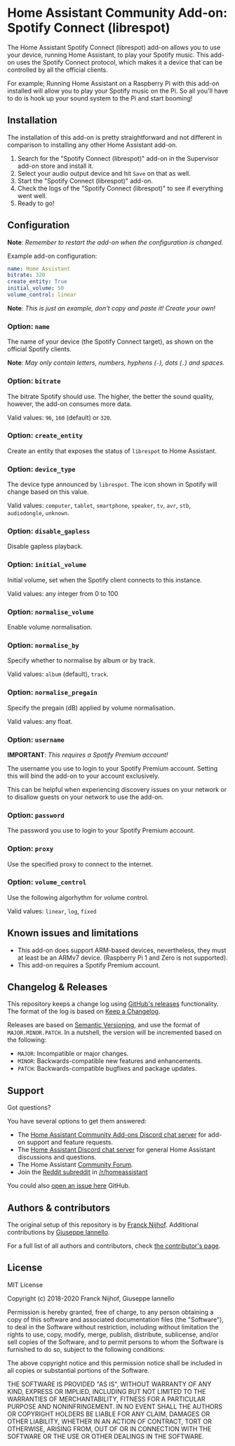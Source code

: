 # Home Assistant Community Add-on: Spotify Connect (librespot)

The Home Assistant Spotify Connect (librespot) add-on allows you to use your
device, running Home Assistant, to play your Spotify music. This add-on uses
the Spotify Connect protocol, which makes it a device that can be controlled
by all the official clients.

For example; Running Home Assistant on a Raspberry Pi with this add-on
installed will allow you to play your Spotify music on the Pi. So all you'll
have to do is hook up your sound system to the Pi and start booming!

## Installation

The installation of this add-on is pretty straightforward and not different in
comparison to installing any other Home Assistant add-on.

1. Search for the "Spotify Connect (librespot)" add-on in the Supervisor add-on store
   and install it.
1. Select your audio output device and hit `Save` on that as well.
1. Start the "Spotify Connect (librespot)" add-on.
1. Check the logs of the "Spotify Connect (librespot)" to see if everything went well.
1. Ready to go!

## Configuration

**Note**: _Remember to restart the add-on when the configuration is changed._

Example add-on configuration:

```yaml
name: Home Assistant
bitrate: 320
create_entity: True
initial_volume: 50
volume_control: linear
```

**Note**: _This is just an example, don't copy and paste it! Create your own!_

### Option: `name`

The name of your device (the Spotify Connect target), as shown on
the official Spotify clients.

**Note**: _May only contain letters, numbers, hyphens (`-`), dots (`.`) and spaces._

### Option: `bitrate`

The bitrate Spotify should use. The higher, the better the sound quality,
however, the add-on consumes more data.

Valid values: `96`, `160` (default) or `320`.

### Option: `create_entity`

Create an entity that exposes the status of `librespot` to Home Assistant.

### Option: `device_type`

The device type announced by `librespot`. The icon shown in Spotify will
change based on this value.

Valid values: `computer`, `tablet`, `smartphone`, `speaker`, `tv`, `avr`, `stb`, `audiodongle`, `unknown`.

### Option: `disable_gapless`

Disable gapless playback.

### Option: `initial_volume`

Initial volume, set when the Spotify client connects to this instance.

Valid values: any integer from 0 to 100

### Option: `normalise_volume`

Enable volume normalisation.

### Option: `normalise_by`

Specify whether to normalise by album or by track.

Valid values: `album` (default), `track`.

### Option: `normalise_pregain`

Specify the pregain (dB) applied by volume normalisation.

Valid values: any float.

### Option: `username`

**IMPORTANT**: _This requires a Spotify Premium account!_

The username you use to login to your Spotify Premium account. Setting
this will bind the add-on to your account exclusively.

This can be helpful when experiencing discovery issues on your network or
to disallow guests on your network to use the add-on.

### Option: `password`

The password you use to login to your Spotify Premium account.

### Option: `proxy`

Use the specified proxy to connect to the internet.

### Option: `volume_control`

Use the following algorhythm for volume control.

Valid values: `linear`, `log`, `fixed`

## Known issues and limitations

- This add-on does support ARM-based devices, nevertheless, they must
  at least be an ARMv7 device. (Raspberry Pi 1 and Zero is not supported).
- This add-on requires a Spotify Premium account.

## Changelog & Releases

This repository keeps a change log using [GitHub's releases][releases]
functionality. The format of the log is based on
[Keep a Changelog][keepchangelog].

Releases are based on [Semantic Versioning][semver], and use the format
of ``MAJOR.MINOR.PATCH``. In a nutshell, the version will be incremented
based on the following:

- ``MAJOR``: Incompatible or major changes.
- ``MINOR``: Backwards-compatible new features and enhancements.
- ``PATCH``: Backwards-compatible bugfixes and package updates.

## Support

Got questions?

You have several options to get them answered:

- The [Home Assistant Community Add-ons Discord chat server][discord] for add-on
  support and feature requests.
- The [Home Assistant Discord chat server][discord-ha] for general Home
  Assistant discussions and questions.
- The Home Assistant [Community Forum][forum].
- Join the [Reddit subreddit][reddit] in [/r/homeassistant][reddit]

You could also [open an issue here][issue] GitHub.

## Authors & contributors

The original setup of this repository is by [Franck Nijhof][frenck].
Additional contributions by [Giuseppe Iannello][giannello].

For a full list of all authors and contributors,
check [the contributor's page][contributors].

## License

MIT License

Copyright (c) 2018-2020 Franck Nijhof, Giuseppe Iannello

Permission is hereby granted, free of charge, to any person obtaining a copy
of this software and associated documentation files (the "Software"), to deal
in the Software without restriction, including without limitation the rights
to use, copy, modify, merge, publish, distribute, sublicense, and/or sell
copies of the Software, and to permit persons to whom the Software is
furnished to do so, subject to the following conditions:

The above copyright notice and this permission notice shall be included in all
copies or substantial portions of the Software.

THE SOFTWARE IS PROVIDED "AS IS", WITHOUT WARRANTY OF ANY KIND, EXPRESS OR
IMPLIED, INCLUDING BUT NOT LIMITED TO THE WARRANTIES OF MERCHANTABILITY,
FITNESS FOR A PARTICULAR PURPOSE AND NONINFRINGEMENT. IN NO EVENT SHALL THE
AUTHORS OR COPYRIGHT HOLDERS BE LIABLE FOR ANY CLAIM, DAMAGES OR OTHER
LIABILITY, WHETHER IN AN ACTION OF CONTRACT, TORT OR OTHERWISE, ARISING FROM,
OUT OF OR IN CONNECTION WITH THE SOFTWARE OR THE USE OR OTHER DEALINGS IN THE
SOFTWARE.

[contributors]: https://github.com/giannello/addon-spotify-connect-librespot/graphs/contributors
[discord-ha]: https://discord.gg/c5DvZ4e
[discord]: https://discord.me/hassioaddons
[forum]: https://community.home-assistant.io/t/home-assistant-community-add-on-spotify-connect/61210?u=giannello
[frenck]: https://github.com/frenck
[giannello]: https://github.com/giannello
[issue]: https://github.com/giannello/addon-spotify-connect-librespot/issues
[keepchangelog]: http://keepachangelog.com/en/1.0.0/
[reddit]: https://reddit.com/r/homeassistant
[releases]: https://github.com/giannello/addon-spotify-connect-librespot/releases
[semver]: http://semver.org/spec/v2.0.0.htm
